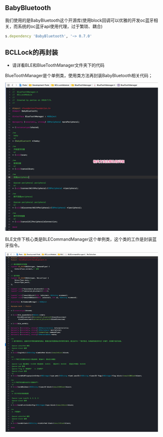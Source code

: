 ## BabyBluetooth

我们使用的是BabyBluetooth这个开源库(使用block回调可以优雅的开发oc蓝牙相关，而系统的oc蓝牙api使用代理，过于繁琐、耦合)

``` ruby
s.dependency 'BabyBluetooth', '~> 0.7.0'
```

## BCLLock的再封装

* 请详看BLE和BlueToothManager文件夹下的代码

BlueToothManager是个单例类，使用类方法再封装BabyBluetooth相关代码；</br>

![avatar](images/6.jpg)

BLE文件下核心类是BLECommandManager这个单例类，这个类的工作是封装蓝牙指令。

![avatar](images/7.jpg)
